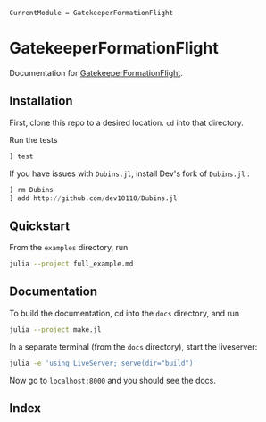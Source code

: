 ```@meta
CurrentModule = GatekeeperFormationFlight
```

# GatekeeperFormationFlight

Documentation for [GatekeeperFormationFlight](https://github.com/dev10110/GatekeeperFormationFlight.jl).

## Installation

First, clone this repo to a desired location. `cd` into that directory.

Run the tests
```julia
] test
```

If you have issues with `Dubins.jl`, install Dev's fork of `Dubins.jl` :
```julia
] rm Dubins
] add http://github.com/dev10110/Dubins.jl
```

## Quickstart

From the `examples` directory, run
```bash
julia --project full_example.md
```

## Documentation

To build the documentation, cd into the `docs` directory, and run
```bash
julia --project make.jl
```

In a separate terminal (from the `docs` directory), start the liveserver:
```bash
julia -e 'using LiveServer; serve(dir="build")'
```
Now go to `localhost:8000` and you should see the docs. 

## Index

```@index
```

